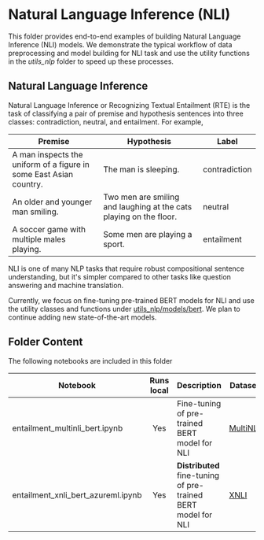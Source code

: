 # Natural Language Inference (NLI)  

This folder provides end-to-end examples of building Natural Language Inference (NLI) models. We
demonstrate the typical workflow of data preprocessing and model building for NLI task and use the
utility functions in the *utils_nlp* folder to speed up these processes.

## Natural Language Inference

Natural Language Inference or Recognizing Textual Entailment (RTE) is the task of classifying
a pair of premise and hypothesis sentences into three classes: contradiction, neutral, and
entailment. For example,  

|Premise|Hypothesis|Label|
|-------|----------|-----|
|A man inspects the uniform of a figure in some East Asian country.|The man is sleeping.|contradiction|
|An older and younger man smiling.|Two men are smiling and laughing at the cats playing on the floor.|neutral|
|A soccer game with multiple males playing.|Some men are playing a sport.|entailment|

NLI is one of many NLP tasks that require robust compositional sentence understanding, but it's
simpler compared to other tasks like question answering and machine translation.

Currently, we focus on fine-tuning pre-trained BERT models for NLI and use the utility classes and
functions under [utils_nlp/models/bert](../../utils_nlp/models/bert/). We plan to continue adding
new state-of-the-art models.

## Folder Content
The following notebooks are included in this folder

|Notebook|Runs local|Description|Dataset|
|--------|:-----------:|-------|----------|
|entailment_multinli_bert.ipynb|Yes|Fine-tuning of pre-trained BERT model for NLI|[MultiNLI](https://www.nyu.edu/projects/bowman/multinli/)|Yes|
|entailment_xnli_bert_azureml.ipynb|Yes|**Distributed** fine-tuning of pre-trained BERT model for NLI|[XNLI](https://www.nyu.edu/projects/bowman/xnli/)|Yes
